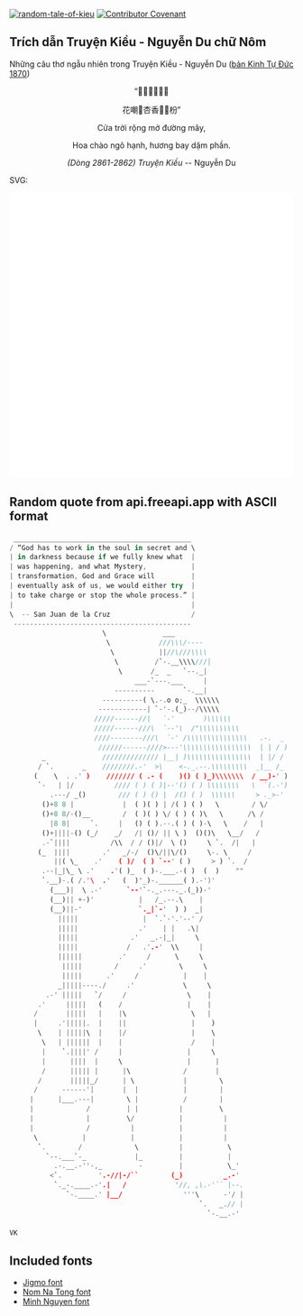 [![random-tale-of-kieu](https://github.com/huuquyet/random-tale-of-kieu/actions/workflows/random-tale-of-kieu.yml/badge.svg)](https://github.com/huuquyet/random-tale-of-kieu/actions/workflows/random-tale-of-kieu.yml)
[![Contributor Covenant](https://img.shields.io/badge/Contributor%20Covenant-2.1-4baaaa.svg)](.github/CODE_OF_CONDUCT.md "Contributor Covenant 2.1")

## Trích dẫn Truyện Kiều - Nguyễn Du chữ Nôm

Những câu thơ ngẫu nhiên trong Truyện Kiều - Nguyễn Du ([bản Kinh Tự Đức 1870](https://vi.wikisource.org/wiki/Truy%E1%BB%87n_Ki%E1%BB%81u_(b%E1%BA%A3n_Kinh_T%E1%BB%B1_%C4%90%E1%BB%A9c_1870)))

<div align="center">
<!-- START_KIEU -->
      <p class="nom">“󰘇𡗶𢌌𨷑塘𩄲</p>
      <p class="nom">花嘲𨳰杏香𠖤𨤮枌”</p>
      <p class="quocngu">Cửa trời rộng mở đường mây,</p>
      <p class="quocngu">Hoa chào ngõ hạnh, hương bay dặm phần.</p>
      <p class="author"><i>(Dòng 2861-2862) Truyện Kiều</i> -- Nguyễn Du</p>
<!-- END_KIEU -->
</div>

SVG:

<div align="center">
  <img src="./assets/random-kieu.svg" alt="The Tale of Kieu - Nguyen Du">
</div>

## Random quote from api.freeapi.app with ASCII format

<!-- START_QUOTE -->
```rust
 ____________________________________________
/ “God has to work in the soul in secret and \
| in darkness because if we fully knew what  |
| was happening, and what Mystery,           |
| transformation, God and Grace will         |
| eventually ask of us, we would either try  |
| to take charge or stop the whole process.” |
|                                            |
\  -- San Juan de la Cruz                    /
 --------------------------------------------
                       \              ___
                        \            ///\\\/----
                         \           ||//\///\\\\
                          \         /`-.__\\\\///|
                           \       /_  _   `--._|
                               ___-`---.___     |
                          ----------       `-.__|
                       ----------( \.-.o o;_  \\\\\\
                      ------------| `-'-.(_)--/\\\\\
                     /////------//|   `-'       )\\\\\\
                     /////------///\  `--'\  /"\\\\\\\\\\
                     ////--------///\  `-' /\\\\\\\\\\\\\\\   .-.  _
                      //////------////>---'\\\\\\\\\\\\\\\\\  | | / )
        _              ////////////// |__| )\\\\\\\\\\\\\\\\  | |/ /
       / `.       _    ////////.-'  >\    <-._.--.\\\\\\\\\  _|__ /_
      (    \  . .' )    /////// ( .- (    )() ( )_)\\\\\\\  / __)-' )
       `-   | |/          //// ( ) ( )|--'() ( ) \\\\\\\\   \  `(.-')
          .---/ _()        /// ( ) () |  /() ( )  \\\\\\     > ._>-'
        ()+8 8 |            |  ( )( ) | /( ) ( )   \        / \/
        ()+8 8/-()__        /  ( )( ) \/ ( ) ( )\   \      /\ /
          |8 8|     `.     |   () ( ).--.( ) ( )-\   \    /   |
        ()+||||-() (_/    _/   /| ()/ || \ )  ()()\   \__/   /
        .-`||||          /\\  / / ()|/  \ ()     \ `.  /|   |
       (_  ||||        .'   _/-/  ()\/||\/()     \-. \     /
           ||( \_    .'    ( )/  ( ) `--' ( )     > ) `.  /
        .--|_|\_ \ .'    .'( )_  ( )-.___.-( )  (  )    ""
        `.__)-.( /.'\  .'   (  )'_)-.______( ).-')'
          (___)|  \ .-'      `--'`-._.---._.(_))-'
          (__)|| +-)'           |   /_.--.\    |
          (__)||-'              `._|`-'  ) )  _|
            |||||                |  `.`-'.'--' /
            |||||               .'    | |   .\|
            |||||             .'   _.-|_|     \
            |||||            /   .'.-'  \\     |
            ||||||         .'     /      \     \
             |||||        /     .'        \     \
             |||||      .'     /           |    |
            _|||||----./     .'            \     \
         .-' |||||   `/     /               \    |
       .'     |||||   (    /                |    |
      /       |||||   |    |\                \   |
      |     .'|||||.  |    ||                |    )
       \    | |||||\  |    |/                |    \
        \   | ||||||  |    |                 /    |
        |    `.||||' /     |                |     \
        |      ||||  |     \                |      |
        /      ||||| |      |\             /       |
       /       |||||_/      | \            |        \
      /      ------'|       |  |           |        |
     |      |___.---|        \ |           /        |
     |             /         | |          |         \
     |             |         \/           |          |
     |             /          |           |          |
      \           |           |           |          |
       `.        /             \          |           \
         `--.___`-_            |_         |           |
           .-.__.-''-,_         -         |           \_'
          <`.         '.-//|-/``        (_)          _.-'
           `._-.____.-'.|   /            '//, ,\.-'`` |--.
              `-.____.' |__/               '''\      -'/ |
                                               `.   _.// |
                                                 `-.__.-'

VK
```
<!-- END_QUOTE -->

## Included fonts

- [Jigmo font](https://github.com/kamichikoichi/jigmo)
- [Nom Na Tong font](https://github.com/nomfoundation/font)
- [Minh Nguyen font](https://github.com/TKYKmori/Minh-Nguyen)
